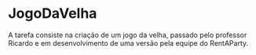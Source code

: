 # JogoDaVelha
A tarefa consiste na criação de um jogo da velha, passado pelo professor Ricardo e em desenvolvimento de uma versão pela equipe do RentAParty.
